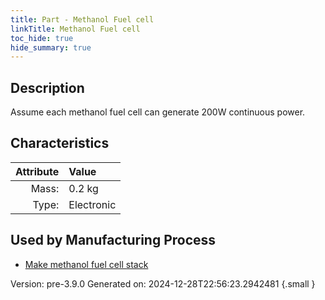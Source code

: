 ```yaml
---
title: Part - Methanol Fuel cell
linkTitle: Methanol Fuel cell
toc_hide: true
hide_summary: true
---
```


## Description
Assume each methanol fuel cell can generate 200W&#10;&#9;&#9;continuous power.&#10;&#9;&#9;

## Characteristics

| Attribute      | Value |
|--------:|:------|
|Mass:|0.2 kg|
|Type:|Electronic|


## Used by Manufacturing Process

- [Make methanol fuel cell stack](/docs/definitions/process/make-methanol-fuel-cell-stack)


Version: pre-3.9.0 Generated on: 2024-12-28T22:56:23.2942481
{.small }

